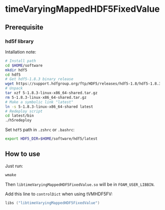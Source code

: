 timeVaryingMappedHDF5FixedValue
======

## Prerequisite
### hd5f library

Intallation note:  
```sh
# Install path
cd $HOME/software
mkdir hdf5
cd hdf5
# Get hdf5-1.8.3 binary release
wget https://support.hdfgroup.org/ftp/HDF5/releases/hdf5-1.8/hdf5-1.8.3/bin/linux-x86_64/5-1.8.3-linux-x86_64-shared.tar.gz
# Unpack 
tar xzf 5-1.8.3-linux-x86_64-shared.tar.gz
rm 5-1.8.3-linux-x86_64-shared.tar.gz
# Make a symbolic link "latest"
ln -s 5-1.8.3-linux-x86_64-shared latest
# Redeploy script
cd latest/bin
./h5redeploy
```
Set `hdf5` path in `.zshrc` or `.bashrc`:
```sh
export HDF5_DIR=$HOME/software/hdf5/latest
```
## How to use
Just run:
```sh
wmake
```
Then `libtimeVaryingMappedHDF5FixedValue.so` will be in `FOAM_USER_LIBBIN`.  

Add this line to `controlDict` when using tVMHDF5FV:
```c
libs ("libtimeVaryingMappedHDF5FixedValue")
```


